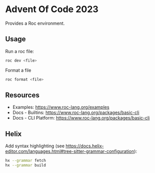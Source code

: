# Advent Of Code 2023

Provides a Roc environment.

## Usage

Run a roc file:

```sh
roc dev <file>
```

Format a file

```sh
roc format <file>
```

## Resources

* Examples: https://www.roc-lang.org/examples
* Docs - Builtins: https://www.roc-lang.org/packages/basic-cli
* Docs - CLI Platform: https://www.roc-lang.org/packages/basic-cli

## Helix

Add syntax highlighting (see https://docs.helix-editor.com/languages.html#tree-sitter-grammar-configuration):

```sh
hx --grammar fetch
hx --grammar build
```
